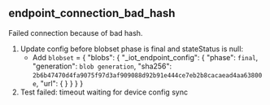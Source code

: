 
## endpoint_connection_bad_hash

Failed connection because of bad hash.

1. Update config before blobset phase is final and stateStatus is null:
    * Add `blobset` = { "blobs": { "_iot_endpoint_config": { "phase": `final`, "generation": `blob generation`, "sha256": `2b6b47470d4fa9075f97d3af909088d92b91e444ce7eb2b8cacaead4aa63800e`, "url": {  } } } }
1. Test failed: timeout waiting for device config sync
